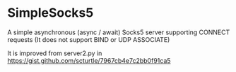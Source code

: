 # SimpleSocks5
A simple asynchronous (async / await) Socks5 server supporting CONNECT requests
(It does not support BIND or UDP ASSOCIATE)

It is improved from server2.py in https://gist.github.com/scturtle/7967cb4e7c2bb0f91ca5
